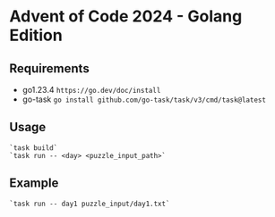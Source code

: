# Advent of Code 2024 - Golang Edition

## Requirements
 - go1.23.4 `https://go.dev/doc/install`
 - go-task `go install github.com/go-task/task/v3/cmd/task@latest`

## Usage

    `task build`
    `task run -- <day> <puzzle_input_path>`

## Example

    `task run -- day1 puzzle_input/day1.txt`
